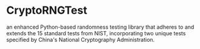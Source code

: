 # CryptoRNGTest
an enhanced Python-based randomness testing library that adheres to and extends the 15 standard tests from NIST, incorporating two unique tests specified by China's National Cryptography Administration. 
